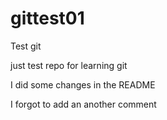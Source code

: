 # gittest01
Test git

just test repo for learning git

I did some changes in the README

I forgot to add an another comment

